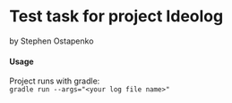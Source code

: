 # Test task for project Ideolog
by Stephen Ostapenko

#### Usage
Project runs with gradle: \
`gradle run --args="<your log file name>"`